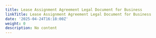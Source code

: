 ```yaml
---
title: Lease Assignment Agreement Legal Document for Business
linkTitle: Lease Assignment Agreement Legal Document for Business
date: '2025-04-24T16:18:00Z'
weight: 0
description: No content
---
```



